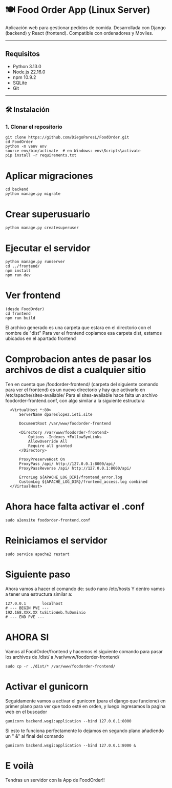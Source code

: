 # 🍽️ Food Order App (Linux Server)

Aplicación web para gestionar pedidos de comida. Desarrollada con Django (backend) y React (frontend). Compatible con ordenadores y Moviles.

---

## Requisitos

- Python 3.13.0
- Node.js 22.16.0
- npm 10.9.2
- SQLite
- Git

---

## 🛠️ Instalación

### 1. Clonar el repositorio

```
git clone https://github.com/DiegoParesL/FoodOrder.git
cd FoodOrder
python -m venv env
source env/bin/activate  # en Windows: env\Scripts\activate
pip install -r requirements.txt
```
# Aplicar migraciones
```
cd backend
python manage.py migrate
```
# Crear superusuario
```
python manage.py createsuperuser
```
# Ejecutar el servidor
```
python manage.py runserver
cd ../frontend/
npm install
npm run dev
```
# Ver frontend
```
(desde FoodOrder)
cd frontend
npm run build
```
El archivo generado es una carpeta que estara en el directorio con el nombre de "dist"
Para ver el frontend copiamos esa carpeta dist, estamos ubicados en el apartado frontend
# Comprobacion antes de pasar los archivos de dist a cualquier sitio
  Ten en cuenta que /foodorder-frontend/ (carpeta del siguiente comando para ver el frontend) es un nuevo directorio y hay que activarlo en /etc/apache/sites-available/
  Para el sites-available hace falta un archivo foodorder-frontend.conf, con algo similar a la siguiente estructura
```
  <VirtualHost *:80>
      ServerName dpareslopez.ieti.site
  
      DocumentRoot /var/www/foodorder-frontend
  
      <Directory /var/www/foodorder-frontend>
          Options -Indexes +FollowSymLinks
          AllowOverride All
          Require all granted
      </Directory>
  
      ProxyPreserveHost On
      ProxyPass /api/ http://127.0.0.1:8000/api/
      ProxyPassReverse /api/ http://127.0.0.1:8000/api/
  
      ErrorLog ${APACHE_LOG_DIR}/frontend_error.log
      CustomLog ${APACHE_LOG_DIR}/frontend_access.log combined
  </VirtualHost>
```
# Ahora hace falta activar el .conf
```
sudo a2ensite foodorder-frontend.conf
```
# Reiniciamos el servidor
```
sudo service apache2 restart
```
# Siguiente paso
Ahora vamos a hacer el comando de: sudo nano /etc/hosts
Y dentro vamos a tener una estructura similar a:
```
127.0.0.1       localhost
# --- BEGIN PVE ---
192.168.XXX.XX tuSitioWeb.TuDominio
# --- END PVE ---
```
# AHORA SI 
Vamos al FoodOrder/frontend y hacemos el siguiente comando para pasar los archivos de /dist/ a /var/www/foodorder-frontend/
```
sudo cp -r ./dist/* /var/www/foodorder-frontend/
```
# Activar el gunicorn
  Seguidamente vamos a activar el gunicorn (para el django que funcione) en primer plano para ver que todo esté en orden, y luego ingresamos la pagina web en el buscador
 ```
gunicorn backend.wsgi:application --bind 127.0.0.1:8000
```
  Si esto te funciona perfectamente lo dejamos en segundo plano añadiendo un " &" al final del comando
```
gunicorn backend.wsgi:application --bind 127.0.0.1:8000 &
```
# E voilà
Tendras un servidor con la App de FoodOrder!!
